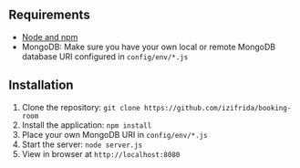 
## Requirements

- [Node and npm](http://nodejs.org)
- MongoDB: Make sure you have your own local or remote MongoDB database URI configured in `config/env/*.js`

## Installation

1. Clone the repository: `git clone https://github.com/izifrida/booking-room`
2. Install the application: `npm install`
3. Place your own MongoDB URI in `config/env/*.js`
3. Start the server: `node server.js`
4. View in browser at `http://localhost:8080`

